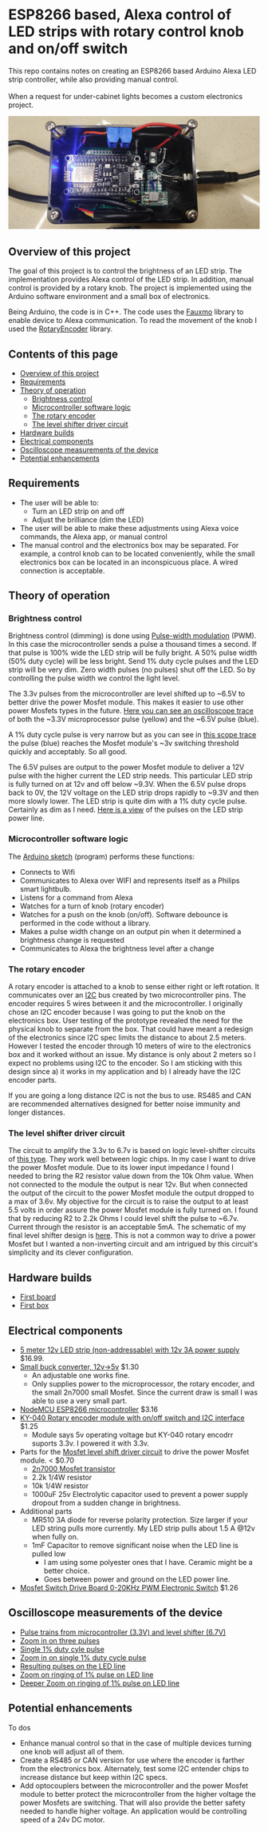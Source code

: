 # ESP8266 based, Alexa control of LED strips with rotary control knob and on/off switch
This repo contains notes on creating an ESP8266 based Arduino Alexa LED strip controller, while also providing manual control.  
<br />
When a request for under-cabinet lights becomes a custom electronics project.
<br /> 

![First Box](/assets/first_box.jpg)

## Overview of this project
The goal of this project is to control the brightness of an LED strip. The implementation provides Alexa control of the LED strip.  In addition, manual control is provided by a rotary knob.  The project is implemented using the Arduino software environment and a small box of electronics. 

Being Arduino, the code is in C++.  The code uses the [Fauxmo](https://github.com/vintlabs/fauxmoESP) library to enable device to Alexa communication.  To read the movement of the knob I used the [RotaryEncoder](https://github.com/mathertel/RotaryEncoder) library.

## Contents of this page
* [Overview of this project](#overview-of-this-project)
* [Requirements](#Requirements)
* [Theory of operation](#theory-of-operation)
  * [Brightness control](#brightness-control)
  * [Microcontroller software logic](#microcontroller-software-logic)
  * [The rotary encoder](#the-rotary-encoder)
  * [The level shifter driver circuit](#the-level-shifter-driver-circuit)
* [Hardware builds](#hardware-builds)
* [Electrical components](#electrical-components) 
* [Oscilloscope measurements of the device](#oscilloscope-measurements-of-the-device)
* [Potential enhancements](#potential-enhancements)

## Requirements
* The user will be able to:
   * Turn an LED strip on and off
   * Adjust the brilliance (dim the LED)
* The user will be able to make these adjustments using Alexa voice commands, the Alexa app, or manual control
* The manual control and the electronics box may be separated.  For example, a control knob can to be located conveniently, while the small electronics box can be located in an inconspicuous place.  A wired connection is acceptable.

## Theory of operation

### Brightness control
Brightness control (dimming) is done using [Pulse-width modulation](https://en.wikipedia.org/wiki/Pulse-width_modulation) (PWM).  In this case the microcontroller sends a pulse a thousand times a second.  If that pulse is 100% wide the LED strip will be fully bright.  A 50% pulse width (50% duty cycle) will be less bright. Send 1% duty cycle pulses and the LED strip will be very dim.  Zero width pulses (no pulses) shut off the LED.  So by controlling the pulse width we control the light level.

The 3.3v pulses from the microcontroller are level shifted up to ~6.5V to better drive the power Mosfet module.  This makes it easier to use other power Mosfets types in the future. [Here you can see an oscilloscope trace](/assets/scope_images/best/dimmer_driver_triple_pulse.png) of both the ~3.3V microprocessor pulse (yellow) and the ~6.5V pulse (blue).

A 1% duty cycle pulse is very narrow but as you can see in [this scope trace](/assets/scope_images/best/dimmer_driver_1per_zoom.png) the pulse (blue) reaches the Mosfet module's ~3v switching threshold quickly and acceptably.  So all good.

The 6.5V pulses are output to the power Mosfet module to deliver a 12V pulse with the higher current the LED strip needs.  This particular LED strip is fully turned on at 12v and off below ~9.3V. When the 6.5V pulse drops back to 0V, the 12V voltage on the LED strip drops rapidly to ~9.3V and then more slowly lower.
The LED strip is quite dim with a 1% duty cycle pulse. Certainly as dim as I need.  [Here is a view](/assets/scope_images/best/LED_strip_PWM_with_1uf2.png) of the pulses on the LED strip power line.

### Microcontroller software logic
The [Arduino sketch](/code/esp8266_alexa_led_control_w_encoder/esp8266_alexa_led_control_w_encoder.ino) (program) performs these functions:
* Connects to Wifi
* Communicates to Alexa over WIFI and represents itself as a Philips smart lightbulb.
* Listens for a command from Alexa
* Watches for a turn of knob (rotary encoder)
* Watches for a push on the knob (on/off).  Software debounce is performed in the code without a library.
* Makes a pulse width change on an output pin when it determined a brightness change is requested
* Communicates to Alexa the brightness level after a change

### The rotary encoder
A rotary encoder is attached to a knob to sense either right or left rotation.  It communicates over an [I2C](https://en.wikipedia.org/wiki/I%C2%B2C) bus created by two microcontroller pins.  The encoder requires 5 wires between it and the microcontroller.  I originally chose an I2C encoder because I was going to put the knob on the electronics box.  User testing of the prototype revealed the need for the physical knob to separate from the box.  That could have meant a redesign of the electronics since I2C spec limits the distance to about 2.5 meters.  However I tested the encoder through 10 meters of wire to the electronics box and it worked without an issue.  My distance is only about 2 meters so I expect no problems using I2C to the encoder.  So I am sticking with this design since a) it works in my application and b) I already have the I2C encoder parts.

If you are going a long distance I2C is not the bus to use.  RS485 and CAN are recommended alternatives designed for better noise immunity and longer distances.

### The level shifter driver circuit
The circuit to amplify the 3.3v to 6.7v is based on logic level-shifter circuits of [this type](/assets/bi_directional_level_shifter_circuit_diagram.jpg).  They work well between logic chips.  In my case I want to drive the power Mosfet module.  Due to its lower input impedance I found I needed to bring the R2 resistor value down from the 10k Ohm value.  When not connected to the module the output is near 12v.  But when connected the output of the circuit to the power Mosfet module the output dropped to a max of 3.6v.  My objective for the circuit is to raise the output to at least 5.5 volts in order assure the power Mosfet module is fully turned on.  I found that by reducing R2 to 2.2k Ohms I could level shift the pulse to ~6.7v.  Current through the resistor is an acceptable 5mA.  The schematic of my final level shifter design is [here](/assets/bi_directional_level_shifter_circuit_diagram_crop.png).  This is not a common way to drive a power Mosfet but I wanted a non-inverting circuit and am intrigued by this circuit's simplicity and its clever configuration.

## Hardware builds
* [First board](/assets/first_board.jpg)
* [First box](/assets/first_box.jpg)

## Electrical components
* [5 meter 12v LED strip (non-addressable) with 12v 3A power supply](https://www.ebay.com/itm/126175699898)  $16.99.
* [Small buck converter, 12v->5v](https://www.amazon.com/gp/product/B0CDWW4XHL)   $1.30
    * An adjustable one works fine.  
    * Only supplies power to the microprocessor, the rotary encoder, and the small 2n7000 small Mosfet.  Since the current draw is small I was able to use a very small part. 
* [NodeMCU ESP8266 microcontroller](https://en.wikipedia.org/wiki/NodeMCU)   $3.16
* [KY-040 Rotary encoder module with on/off switch and I2C interface]()    $1.25
  * Module says 5v operating voltage but KY-040 rotary encodrr suports 3.3v. I powered it with 3.3v.
* Parts for the [Mosfet level shift driver circuit](/assets/bi_directional_level_shifter_circuit_diagram_crop.png) to drive the power Mosfet module. 
  < $0.70
  * [2n7000 Mosfet transistor](https://www.digikey.com/en/htmldatasheets/production/99360/0/0/1/2n7000-datasheet)
  * 2.2k 1/4W resistor
  * 10k 1/4W resistor
  * 1000uF 25v Electrolytic capacitor used to prevent a power supply dropout from a sudden change in brightness.
* Additional parts
  * MR510 3A diode for reverse polarity protection. Size larger if your LED string pulls more currently.  My LED strip pulls about 1.5 A @12v when fully on. 
  * 1mF Capacitor to remove significant noise when the LED line is pulled low
    * I am using some polyester ones that I have.  Ceramic might be a better choice.
    * Goes between power and ground on the LED power line.
* [Mosfet Switch Drive Board 0-20KHz PWM Electronic Switch](https://www.amazon.com/gp/product/B08CXB4WC)    $1.26

## Oscilloscope measurements of the device
* [Pulse trains from microcontroller (3.3V) and level shifter (6.7V)](/assets/scope_images/best/dimmer_driver_many_pulses.png)
* [Zoom in on three pulses](/assets/scope_images/best/dimmer_driver_triple_pulse.png)
* [Single 1% duty cyle pulse](/assets/scope_images/best/dimmer_driver_1per_zoom.png) 
* [Zoom in on single 1% duty cycle pulse](/assets/scope_images/best/dimmer_driver_zoom_in.png)
* [Resulting pulses on the LED line](/assets/scope_images/best/LED_strip_PWM_with_1uf2.png)
* [Zoom on ringing of 1% pulse on LED line](/assets/scope_images/best/LED_strip_PWM_with_1uf_rise_and_ring2.png)
* [Deeper Zoom on ringing of 1% pulse on LED line](/assets/scope_images/best/LED_strip_PWM_with_1uf_rise_and_ring1.png)

## Potential enhancements
To dos
* Enhance manual control so that in the case of multiple devices turning one knob will adjust all of them.
* Create a RS485 or CAN version for use where the encoder is farther from the electronics box.  Alternately, test some I2C entender chips to increase distance but keep within I2C specs.
* Add optocouplers between the microcontroller and the power Mosfet module to better protect the microcontroller from the higher voltage the power Mosfets are switching.  That will also provide the better safety needed to handle higher voltage.  An application would be controlling speed of a 24v DC motor.
